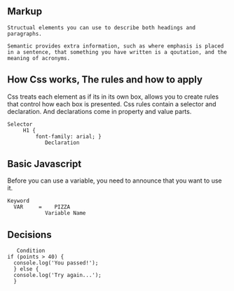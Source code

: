 ## Markup
```
Structual elements you can use to describe both headings and paragraphs.

Semantic provides extra information, such as where emphasis is placed in a sentence, that something you have written is a qoutation, and the meaning of acronyms.
```

## How Css works, The rules and how to apply

Css treats each element as if its in its own box, allows you to create rules that control how each box is presented. Css rules contain a selector and declaration.
And declarations come in property and value parts.
```
Selector
     H1 {
         font-family: arial; }
            Declaration
```

## Basic Javascript

Before you can use a variable, you need to announce that you want to use it.
```
Keyword
  VAR     =    PIZZA
            Variable Name
```

## Decisions
```
   Condition
if (points > 40) {
  console.log('You passed!');
  } else {
  console.log('Try again...');
  }
```
     
  
